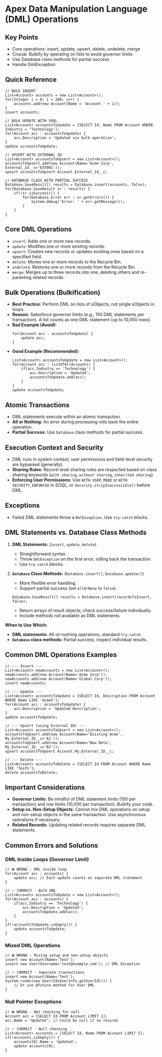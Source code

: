 # Apex Data Manipulation Language (DML) Operations

## Key Points

- Core operations: insert, update, upsert, delete, undelete, merge
- Crucial: Bulkify by operating on lists to avoid governor limits
- Use Database class methods for partial success
- Handle DmlException

## Quick Reference

```apex
// BULK INSERT
List<Account> accounts = new List<Account>();
for(Integer i = 0; i < 200; i++) {
    accounts.add(new Account(Name = 'Account ' + i));
}
insert accounts;

// BULK UPDATE WITH SOQL
List<Account> accountsToUpdate = [SELECT Id, Name FROM Account WHERE Industry = 'Technology'];
for(Account acc : accountsToUpdate) {
    acc.Description = 'Updated via bulk operation';
}
update accountsToUpdate;

// UPSERT WITH EXTERNAL ID
List<Account> accountsToUpsert = new List<Account>();
accountsToUpsert.add(new Account(Name='Acme Corp', External_Id__c='EXT001'));
upsert accountsToUpsert Account.External_Id__c;

// DATABASE CLASS WITH PARTIAL SUCCESS
Database.SaveResult[] results = Database.insert(accounts, false);
for(Database.SaveResult sr : results) {
    if(!sr.isSuccess()) {
        for(Database.Error err : sr.getErrors()) {
            System.debug('Error: ' + err.getMessage());
        }
    }
}
```

## Core DML Operations

- `insert`: Adds one or more new records.
- `update`: Modifies one or more existing records.
- `upsert`: Creates new records or updates existing ones based on a specified field.
- `delete`: Moves one or more records to the Recycle Bin.
- `undelete`: Restores one or more records from the Recycle Bin.
- `merge`: Merges up to three records into one, deleting others and re-parenting related records.

## Bulk Operations (Bulkification)

- **Best Practice:** Perform DML on lists of sObjects, not single sObjects in loops.
- **Reason:** Salesforce governor limits (e.g., 150 DML statements per transaction). A list counts as one DML statement (up to 10,000 rows).
- **Bad Example (Avoid):**
  ```apex
  for(Account acc : accountsToUpdate) {
      update acc;
  }
  ```
- **Good Example (Recommended):**
  ```apex
  List<Account> accountsToUpdate = new List<Account>();
  for(Account acc : listOfAllAccounts) {
      if(acc.Industry == 'Technology') {
          acc.Description = 'Updated';
          accountsToUpdate.add(acc);
      }
  }
  update accountsToUpdate;
  ```

## Atomic Transactions

- DML statements execute within an atomic transaction.
- **All or Nothing:** An error during processing rolls back the entire operation.
- **Partial Success:** Use `Database` class methods for partial success.

## Execution Context and Security

- DML runs in system context; user permissions and field-level security are bypassed (generally).
- **Sharing Rules:** Record-level sharing rules are respected based on class sharing keywords (`with sharing`, `without sharing`, `inherited sharing`).
- **Enforcing User Permissions:** Use `WITH USER_MODE` or `WITH SECURITY_ENFORCED` in SOQL, or `Security.stripInaccessible()` before DML.

## Exceptions

- Failed DML statements throw a `DmlException`. Use `try-catch` blocks.

## DML Statements vs. Database Class Methods

1.  **DML Statements:** (`insert`, `update`, `delete`)

    - Straightforward syntax.
    - Throw `DmlException` on the first error, rolling back the transaction.
    - Use `try-catch` blocks.

2.  **`Database` Class Methods:** (`Database.insert()`, `Database.update()`)
    - More flexible error handling.
    - Support partial success (set `allOrNone` to `false`).
    ```apex
    Database.SaveResult[] results = Database.insert(recordsToInsert, false);
    ```
    - Return arrays of result objects; check success/failure individually.
    - Include methods not available as DML statements.

**When to Use Which:**

- **DML statements:** All-or-nothing operations, standard `try-catch`.
- **`Database` class methods:** Partial success, inspect individual results.

## Common DML Operations Examples

```apex
// --- Insert ---
List<Account> newAccounts = new List<Account>();
newAccounts.add(new Account(Name='Acme Corp'));
newAccounts.add(new Account(Name='Global Corp'));
insert newAccounts;

// --- Update ---
List<Account> accountsToUpdate = [SELECT Id, Description FROM Account WHERE Name LIKE 'Acme%'];
for(Account acc : accountsToUpdate) {
    acc.Description = 'Updated Description';
}
update accountsToUpdate;

// --- Upsert (using External ID) ---
List<Account> accountsToUpsert = new List<Account>();
accountsToUpsert.add(new Account(Name='Existing Acme', My_External_ID__c='A1'));
accountsToUpsert.add(new Account(Name='New Beta', My_External_ID__c='B2'));
upsert accountsToUpsert Account.My_External_ID__c;

// --- Delete ---
List<Account> accountsToDelete = [SELECT Id FROM Account WHERE Name LIKE 'Test%'];
delete accountsToDelete;
```

## Important Considerations

- **Governor Limits:** Be mindful of DML statement limits (150 per transaction) and row limits (10,000 per transaction). Bulkify your code.
- **Setup vs. Non-Setup Objects:** Cannot mix DML operations on setup and non-setup objects in the same transaction. Use asynchronous operations if necessary.
- **Related Records:** Updating related records requires separate DML statements.

## Common Errors and Solutions

### DML Inside Loops (Governor Limit)

```apex
// ❌ WRONG - DML inside loop
for(Account acc : accounts) {
    update acc; // Each update counts as separate DML statement
}

// ✅ CORRECT - Bulk DML
List<Account> accountsToUpdate = new List<Account>();
for(Account acc : accounts) {
    if(acc.Industry == 'Technology') {
        acc.Description = 'Updated';
        accountsToUpdate.add(acc);
    }
}
if(!accountsToUpdate.isEmpty()) {
    update accountsToUpdate;
}
```

### Mixed DML Operations

```apex
// ❌ WRONG - Mixing setup and non-setup objects
insert new Account(Name='Test');
insert new User(Username='test@example.com'); // DML Exception

// ✅ CORRECT - Separate transactions
insert new Account(Name='Test');
System.runAs(new User(Id=UserInfo.getUserId())) {
    // Or use @future method for User DML
}
```

### Null Pointer Exceptions

```apex
// ❌ WRONG - Not checking for null
Account acc = [SELECT Id FROM Account LIMIT 1];
acc.Name = 'Updated'; // Could be null if no records

// ✅ CORRECT - Null checking
List<Account> accounts = [SELECT Id, Name FROM Account LIMIT 1];
if(!accounts.isEmpty()) {
    accounts[0].Name = 'Updated';
    update accounts[0];
}
```
